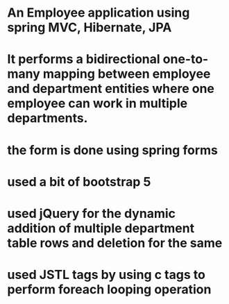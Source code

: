 # An Employee application using spring MVC, Hibernate, JPA
# It performs a bidirectional one-to-many mapping between employee and department entities where one employee can work in multiple departments.
# the form is done using spring forms
# used a bit of bootstrap 5
# used jQuery for the dynamic addition of multiple department table rows and deletion for the same
# used JSTL tags by using c tags to perform foreach looping operation
